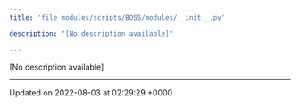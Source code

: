 ```yaml
---
title: 'file modules/scripts/BOSS/modules/__init__.py'

description: "[No description available]"

---
```







[No description available]






-------------------------------

Updated on 2022-08-03 at 02:29:29 +0000
